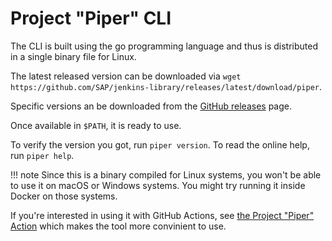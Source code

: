 # Project "Piper" CLI

The CLI is built using the go programming language and thus is distributed in a single binary file for Linux.

The latest released version can be downloaded via `wget https://github.com/SAP/jenkins-library/releases/latest/download/piper`.

Specific versions an be downloaded from the [GitHub releases](https://github.com/SAP/jenkins-library/releases) page.

Once available in `$PATH`, it is ready to use.

To verify the version you got, run `piper version`.
To read the online help, run `piper help`.

!!! note
    Since this is a binary compiled for Linux systems, you won't be able to use it on macOS or Windows systems.
    You might try running it inside Docker on those systems.

If you're interested in using it with GitHub Actions, see [the Project "Piper" Action](https://github.com/SAP/project-piper-action) which makes the tool more convinient to use.
